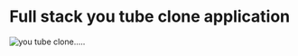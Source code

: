 # Full stack you tube clone application

<img src="https://res.cloudinary.com/chuksmbanaso/image/upload/v1662302556/media/Screenshot_233_xei9a2.png" title="you tube clone" alt="you tube clone">.....
